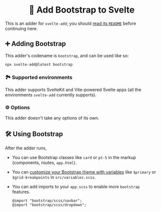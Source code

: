 <h1 align="center">👢 Add Bootstrap to Svelte</h1>

This is an adder for `svelte-add`; you should [read its `README`](https://github.com/svelte-add/svelte-add#readme) before continuing here.

## ➕ Adding Bootstrap

This adder's codename is `bootstrap`, and can be used like so:

```sh
npx svelte-add@latest bootstrap
```

### 🏞 Supported environments

This adder supports SvelteKit and Vite-powered Svelte apps (all the environments `svelte-add` currently supports).

### ⚙️ Options

This adder doesn't take any options of its own.

## 🛠 Using Bootstrap

After the adder runs,

- You can use Bootstrap classes like `card` or `pt-5` in the markup (components, routes, `app.html`).

- You can [customize your Bootstrap theme with variables](https://getbootstrap.com/docs/5.1/customize/sass/) like `$primary` or `$grid-breakpoints` in `src/variables.scss`.

- You can add imports to your `app.scss` to enable more `bootstrap` features.
  ```
  @import "bootstrap/scss/navbar";
  @import "bootstrap/scss/dropdown";
  ```
